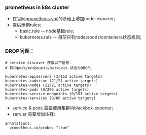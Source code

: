 ### prometheus in k8s cluster
* 在官网[prometheus.yml](https://github.com/prometheus/prometheus/blob/master/documentation/examples/prometheus-kubernetes.yml)的基础上增加node-exporter;
* 提供示例rules;
    * basic.rule -- node基础rule; 
    * kubernetes.ruls -- 目前只有nodes/pods/containers状态规则;

### DROP问题：

```
# service discover 获取以下信息：
# 其中pods/endpoints/services 状态为DROP;

kubernetes-apiservers (3/153 active targets)
kubernetes-cadvisor (21/21 active targets)
kubernetes-nodes (21/21 active targets)
kubernetes-pods (0/296 active targets)
kubernetes-service-endpoints (0/153 active targets)
kubernetes-services (0/80 active targets)
```
* service & pods 需要使用集群内blackbox-exporter;
* servier 需要增加注释:

```
annotations:
  prometheus.io/probe: "true"

```